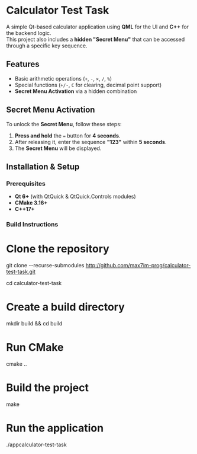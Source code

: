 # Calculator Test Task  

A simple Qt-based calculator application using **QML** for the UI and **C++** for the backend logic.  
This project also includes a **hidden "Secret Menu"** that can be accessed through a specific key sequence.  

## **Features**  
- Basic arithmetic operations (`+`, `-`, `×`, `/`, `%`)  
- Special functions (`+/-`, `C` for clearing, decimal point support)  
- **Secret Menu Activation** via a hidden combination  

## **Secret Menu Activation**  
To unlock the **Secret Menu**, follow these steps:  
1. **Press and hold** the `=` button for **4 seconds**.  
2. After releasing it, enter the sequence **"123"** within **5 seconds**.  
3. The **Secret Menu** will be displayed.  

## **Installation & Setup**  
### **Prerequisites**  
- **Qt 6+** (with QtQuick & QtQuick.Controls modules)  
- **CMake 3.16+**  
- **C++17+**  

### **Build Instructions**  

# Clone the repository
git clone --recurse-submodules http://github.com/max7im-prog/calculator-test-task.git 

cd calculator-test-task

# Create a build directory
mkdir build && cd build  

# Run CMake
cmake ..  

# Build the project
make  

# Run the application
./appcalculator-test-task  
